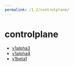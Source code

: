 ```yaml
---
permalink: /1.2/controlplane/
---
```


# controlplane



* [v1alpha3](v1alpha3/index.md)
* [v1alpha4](v1alpha4/index.md)
* [v1beta1](v1beta1/index.md)